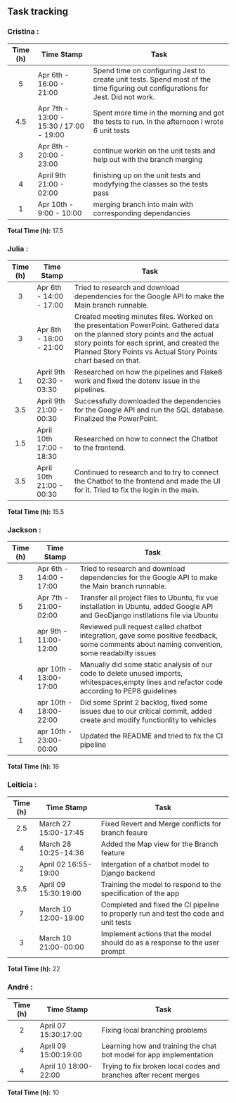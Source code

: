 ## Task tracking

### Cristina :

| Time (h) | Time Stamp                              | Task                                                                                                                            |
| :------: | --------------------------------------- | ------------------------------------------------------------------------------------------------------------------------------- |
|    5     | Apr 6th - 16:00 - 21:00                 | Spend time on configuring Jest to create unit tests. Spend most of the time figuring out configurations for Jest. Did not work. |
|   4.5    | Apr 7th - 13:00 - 15:30 / 17:00 - 19:00 | Spent more time in the morning and got the tests to run. In the afternoon I wrote 6 unit tests                                  |
|3 | Apr 8th - 20:00 - 23:00| continue workin on the unit tests and help out with the branch merging|
|4| April 9th 21:00 - 02:00 | finishing up on the unit tests and modyfying the classes so the tests pass| 
| 1 | Apr 10th - 9:00 - 10:00 | merging branch into main with corresponding dependancies|

**Total Time (h):** 17.5

### Julia :

| Time (h) | Time Stamp              | Task                                                                                                                                                                                                                                          |
| :------: | ----------------------- | --------------------------------------------------------------------------------------------------------------------------------------------------------------------------------------------------------------------------------------------- |
|    3     | Apr 6th - 14:00 - 17:00 | Tried to research and download dependencies for the Google API to make the Main branch runnable. |
|    3     | Apr 8th - 18:00 - 21:00 | Created meeting minutes files. Worked on the presentation PowerPoint. Gathered data on the planned story points and the actual story points for each sprint, and created the Planned Story Points vs Actual Story Points chart based on that. |
|    1     | April 9th 02:30 - 03:30 | Researched on how the pipelines and Flake8 work and fixed the dotenv issue in the pipelines. |
|    3.5     | April 9th 21:00 - 00:30 | Successfully downloaded the dependencies for the Google API and run the SQL database. Finalized the PowerPoint. |
|    1.5     | April 10th 17:00 - 18:30 | Researched on how to connect the Chatbot to the frontend. |
|    3.5     | April 10th 21:00 - 00:30 | Continued to research and to try to connect the Chatbot to the frontend and made the UI for it. Tried to fix the login in the main. |

**Total Time (h):** 15.5

### Jackson :

| Time (h) | Time Stamp              | Task                                                                                                                                           |
| :------: | ----------------------- | ---------------------------------------------------------------------------------------------------------------------------------------------- |
|    3     | Apr 6th - 14:00 - 17:00 | Tried to research and download dependencies for the Google API to make the Main branch runnable.                                               |
|    5    | Apr 7th - 21:00-02:00   | Transfer all project files to Ubuntu, fix vue installation in Ubuntu, added Google API and GeoDjango instllations file via Ubuntu              |
|    1     | apr 9th - 11:00-12:00   | Reviewed pull request called chatbot integration, gave some positive feedback, some comments about naming convention, some readabilty issues   |
|    4     | apr 10th - 13:00-17:00  | Manually did some static analysis of our code to delete unused imports, whitespaces,empty lines and refactor code according to PEP8 guidelines |
|    4     | apr 10th - 18:00-22:00  | Did some Sprint 2 backlog, fixed some issues due to our critical commit, added create and modify functionlity to vehicles                      |
|    1     | apr 10th - 23:00-00:00  | Updated the README and tried to fix the CI pipeline                    |


**Total Time (h):** 18

### Leiticia :

| Time (h) | Time Stamp           | Task                                                                                 |
| :------: | -------------------- | ------------------------------------------------------------------------------------ |
|   2.5    | March 27 15:00-17:45 | Fixed Revert and Merge conflicts for branch feaure                                   |
|    4     | March 28 10:25-14:36 | Added the Map view for the Branch feature                                            |
|    2     | April 02 16:55-19:00 | Intergation of a chatbot model to Django backend                                     |
|   3.5    | April 09 15:30:19:00 | Training the model to respond to the specification of the app                        |
|    7     | March 10 12:00-19:00 | Completed and fixed the CI pipeline to properly run and test the code and unit tests |
|    3     | March 10 21:00-00:00 | Implement actions that the model should do as a response to the user prompt          |

**Total Time (h):** 22

### André :

| Time (h) | Time Stamp           | Task                                                                                 |
| :------: | -------------------- | ------------------------------------------------------------------------------------ |
|    2     | April 07 15:30:17:00 | Fixing local branching problems                                                      |
|    4     | April 09 15:00:19:00 | Learning how and training the chat bot model for app implementation                  |
|    4     | April 10 18:00-22:00 | Trying to fix broken local codes and branches after recent merges                    |

**Total Time (h):** 10
